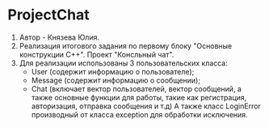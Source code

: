 # ProjectChat
1. Автор - Князева Юлия.
2. Реализация итогового задания по первому блоку "Основные конструкции С++". Проект "Консльный чат".
3. Для реализации использованы 3 пользовательских класса:
	- User (содержит информацию о пользователе);
	- Message (содержит информацию о сообщении);
	- Chat (включает вектор пользователей, вектор сообщений, а также основные функции для работы, такие как регистрация, авторизация, отправка сообщения и т.д)
А также класс LoginError производный от класса exception для обработки исключения.
